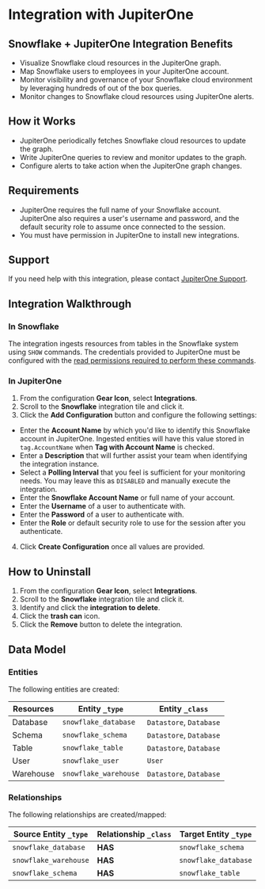 # Integration with JupiterOne

## Snowflake + JupiterOne Integration Benefits

- Visualize Snowflake cloud resources in the JupiterOne graph.
- Map Snowflake users to employees in your JupiterOne account.
- Monitor visibility and governance of your Snowflake cloud environment by
  leveraging hundreds of out of the box queries.
- Monitor changes to Snowflake cloud resources using JupiterOne alerts.

## How it Works

- JupiterOne periodically fetches Snowflake cloud resources to update the graph.
- Write JupiterOne queries to review and monitor updates to the graph.
- Configure alerts to take action when the JupiterOne graph changes.

## Requirements

- JupiterOne requires the full name of your Snowflake account. JupiterOne also
  requires a user's username and password, and the default security role to
  assume once connected to the session.
- You must have permission in JupiterOne to install new integrations.

## Support

If you need help with this integration, please contact
[JupiterOne Support](https://support.jupiterone.io).

## Integration Walkthrough

### In Snowflake

The integration ingests resources from tables in the Snowflake system using
`SHOW` commands. The credentials provided to JupiterOne must be configured with
the
[read permissions required to perform these commands](https://docs.snowflake.com/en/user-guide/security-access-control-privileges.html#schema-privileges).

### In JupiterOne

1. From the configuration **Gear Icon**, select **Integrations**.
2. Scroll to the **Snowflake** integration tile and click it.
3. Click the **Add Configuration** button and configure the following settings:

- Enter the **Account Name** by which you'd like to identify this Snowflake
  account in JupiterOne. Ingested entities will have this value stored in
  `tag.AccountName` when **Tag with Account Name** is checked.
- Enter a **Description** that will further assist your team when identifying
  the integration instance.
- Select a **Polling Interval** that you feel is sufficient for your monitoring
  needs. You may leave this as `DISABLED` and manually execute the integration.
- Enter the **Snowflake Account Name** or full name of your account.
- Enter the **Username** of a user to authenticate with.
- Enter the **Password** of a user to authenticate with.
- Enter the **Role** or default security role to use for the session after you
  authenticate.

4. Click **Create Configuration** once all values are provided.

## How to Uninstall

1. From the configuration **Gear Icon**, select **Integrations**.
2. Scroll to the **Snowflake** integration tile and click it.
3. Identify and click the **integration to delete**.
4. Click the **trash can** icon.
5. Click the **Remove** button to delete the integration.

<!-- {J1_DOCUMENTATION_MARKER_START} -->
<!--
********************************************************************************
NOTE: ALL OF THE FOLLOWING DOCUMENTATION IS GENERATED USING THE
"j1-integration document" COMMAND. DO NOT EDIT BY HAND! PLEASE SEE THE DEVELOPER
DOCUMENTATION FOR USAGE INFORMATION:

https://github.com/JupiterOne/sdk/blob/master/docs/integrations/development.md
********************************************************************************
-->

## Data Model

### Entities

The following entities are created:

| Resources | Entity `_type`        | Entity `_class`         |
| --------- | --------------------- | ----------------------- |
| Database  | `snowflake_database`  | `Datastore`, `Database` |
| Schema    | `snowflake_schema`    | `Datastore`, `Database` |
| Table     | `snowflake_table`     | `Datastore`, `Database` |
| User      | `snowflake_user`      | `User`                  |
| Warehouse | `snowflake_warehouse` | `Datastore`, `Database` |

### Relationships

The following relationships are created/mapped:

| Source Entity `_type` | Relationship `_class` | Target Entity `_type` |
| --------------------- | --------------------- | --------------------- |
| `snowflake_database`  | **HAS**               | `snowflake_schema`    |
| `snowflake_warehouse` | **HAS**               | `snowflake_database`  |
| `snowflake_schema`    | **HAS**               | `snowflake_table`     |

<!--
********************************************************************************
END OF GENERATED DOCUMENTATION AFTER BELOW MARKER
********************************************************************************
-->
<!-- {J1_DOCUMENTATION_MARKER_END} -->
